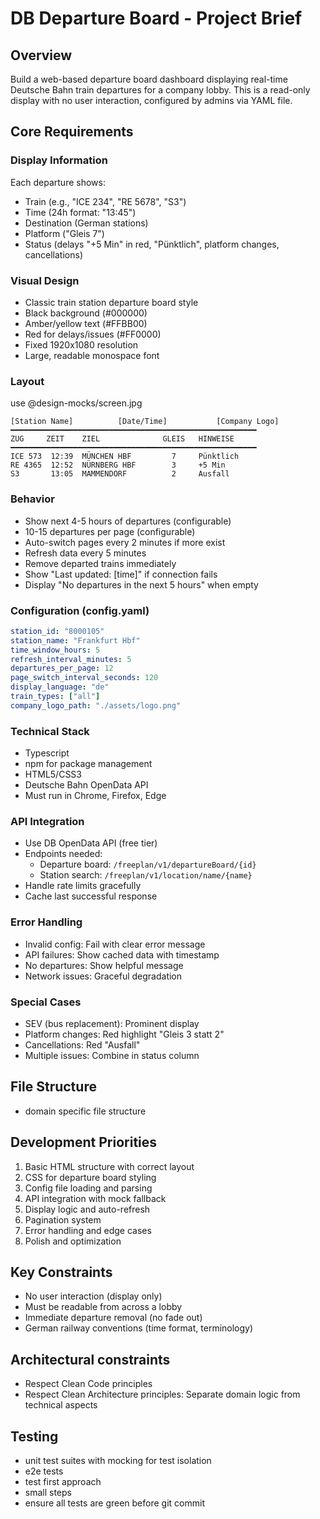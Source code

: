 # DB Departure Board - Project Brief

## Overview
Build a web-based departure board dashboard displaying real-time Deutsche Bahn train departures for a company lobby. This is a read-only display with no user interaction, configured by admins via YAML file.

## Core Requirements

### Display Information
Each departure shows:
- Train (e.g., "ICE 234", "RE 5678", "S3")
- Time (24h format: "13:45")
- Destination (German stations)
- Platform ("Gleis 7")
- Status (delays "+5 Min" in red, "Pünktlich", platform changes, cancellations)

### Visual Design
- Classic train station departure board style
- Black background (#000000)
- Amber/yellow text (#FFBB00)
- Red for delays/issues (#FF0000)
- Fixed 1920x1080 resolution
- Large, readable monospace font

### Layout
use @design-mocks/screen.jpg

```
[Station Name]          [Date/Time]           [Company Logo]
━━━━━━━━━━━━━━━━━━━━━━━━━━━━━━━━━━━━━━━━━━━━━━━━━━━━━━━
ZUG     ZEIT    ZIEL              GLEIS   HINWEISE
━━━━━━━━━━━━━━━━━━━━━━━━━━━━━━━━━━━━━━━━━━━━━━━━━━━━━━━
ICE 573  12:39  MÜNCHEN HBF         7     Pünktlich
RE 4365  12:52  NÜRNBERG HBF        3     +5 Min
S3       13:05  MAMMENDORF          2     Ausfall
```

### Behavior
- Show next 4-5 hours of departures (configurable)
- 10-15 departures per page (configurable)
- Auto-switch pages every 2 minutes if more exist
- Refresh data every 5 minutes
- Remove departed trains immediately
- Show "Last updated: [time]" if connection fails
- Display "No departures in the next 5 hours" when empty

### Configuration (config.yaml)
```yaml
station_id: "8000105"
station_name: "Frankfurt Hbf"
time_window_hours: 5
refresh_interval_minutes: 5
departures_per_page: 12
page_switch_interval_seconds: 120
display_language: "de"
train_types: ["all"]
company_logo_path: "./assets/logo.png"
```

### Technical Stack
- Typescript
- npm for package management
- HTML5/CSS3
- Deutsche Bahn OpenData API
- Must run in Chrome, Firefox, Edge

### API Integration
- Use DB OpenData API (free tier)
- Endpoints needed:
  - Departure board: `/freeplan/v1/departureBoard/{id}`
  - Station search: `/freeplan/v1/location/name/{name}`
- Handle rate limits gracefully
- Cache last successful response

### Error Handling
- Invalid config: Fail with clear error message
- API failures: Show cached data with timestamp
- No departures: Show helpful message
- Network issues: Graceful degradation

### Special Cases
- SEV (bus replacement): Prominent display
- Platform changes: Red highlight "Gleis 3 statt 2"
- Cancellations: Red "Ausfall"
- Multiple issues: Combine in status column

## File Structure
- domain specific file structure

## Development Priorities
1. Basic HTML structure with correct layout
2. CSS for departure board styling
3. Config file loading and parsing
4. API integration with mock fallback
5. Display logic and auto-refresh
6. Pagination system
7. Error handling and edge cases
8. Polish and optimization

## Key Constraints
- No user interaction (display only)
- Must be readable from across a lobby
- Immediate departure removal (no fade out)
- German railway conventions (time format, terminology)

## Architectural constraints
- Respect Clean Code principles
- Respect Clean Architecture principles: Separate domain logic from technical aspects

## Testing
- unit test suites with mocking for test isolation
- e2e tests
- test first approach
- small steps
- ensure all tests are green before git commit